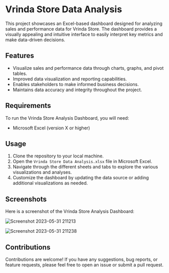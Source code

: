 # Vrinda Store Data Analysis

This project showcases an Excel-based dashboard designed for analyzing sales and performance data for Vrinda Store. The dashboard provides a visually appealing and intuitive interface to easily interpret key metrics and make data-driven decisions.

## Features
* Visualize sales and performance data through charts, graphs, and pivot tables.
* Improved data visualization and reporting capabilities.
* Enables stakeholders to make informed business decisions.
* Maintains data accuracy and integrity throughout the project.

## Requirements
To run the Vrinda Store Analysis Dashboard, you will need:

* Microsoft Excel (version X or higher)

## Usage
1. Clone the repository to your local machine.
2. Open the `Vrinda Store Data Analysis.xlsx` file in Microsoft Excel.
3. Navigate through the different sheets and tabs to explore the various visualizations and analyses.
4. Customize the dashboard by updating the data source or adding additional visualizations as needed.

## Screenshots
Here is a screenshot of the Vrinda Store Analysis Dashboard:

![Screenshot 2023-05-31 211213](https://github.com/saurabhkurve/Vrinda-Store-Data-Analysis/assets/68009826/d912d0df-9640-423b-a6df-c12f10019e82)

![Screenshot 2023-05-31 211238](https://github.com/saurabhkurve/Vrinda-Store-Data-Analysis/assets/68009826/d8c38c4d-0104-43b0-9007-801301142243)

## Contributions
Contributions are welcome! If you have any suggestions, bug reports, or feature requests, please feel free to open an issue or submit a pull request.

